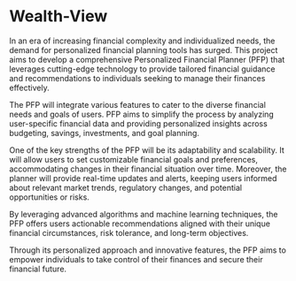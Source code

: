 # Wealth-View

In an era of increasing financial complexity and individualized needs, the demand for personalized financial planning tools has surged. This project aims to develop a comprehensive Personalized Financial Planner (PFP) that leverages cutting-edge technology to provide tailored financial guidance and recommendations to individuals seeking to manage their finances effectively. 

The PFP will integrate various features to cater to the diverse financial needs and goals of users. PFP aims to simplify the process by analyzing user-specific financial data and providing personalized insights across budgeting, savings, investments, and goal planning. 

One of the key strengths of the PFP will be its adaptability and scalability. It will allow users to set customizable financial goals and preferences, accommodating changes in their financial situation over time. Moreover, the planner will provide real-time updates and alerts, keeping users informed about relevant market trends, regulatory changes, and potential opportunities or risks.

By leveraging advanced algorithms and machine learning techniques, the PFP offers users actionable recommendations aligned with their unique financial circumstances, risk tolerance, and long-term objectives. 

Through its personalized approach and innovative features, the PFP aims to empower individuals to take control of their finances and secure their financial future.
